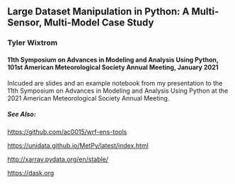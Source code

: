 ## Large Dataset Manipulation in Python: A Multi-Sensor, Multi-Model Case Study
### Tyler Wixtrom
#### 11th Symposium on Advances in Modeling and Analysis Using Python, 101st American Meteorological Society Annual Meeting, January 2021

Inlcuded are slides and an example notebook from my presentation to the 11th Symposium on Advances in Modeling and Analysis Using Python at the 2021 American Meteorological Society Annual Meeting.

##### See Also:
https://github.com/ac0015/wrf-ens-tools

https://unidata.github.io/MetPy/latest/index.html

http://xarray.pydata.org/en/stable/

https://dask.org
